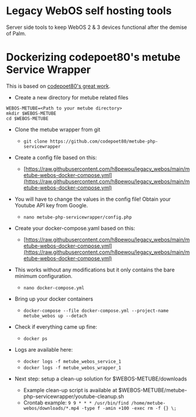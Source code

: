 # Legacy WebOS self hosting tools

Server side tools to keep WebOS 2 & 3 devices functional after the demise of Palm.


# Dockerizing codepoet80's metube Service Wrapper

This is based on [codepoet80's great work](https://github.com/codepoet80/metube-php-servicewrapper).

+ Create a new directory for metube related files
```
WEBOS-METUBE=<Path to your metube directory>
mkdir $WEBOS-METUBE
cd $WEBOS-METUBE
```

+ Clone the metube wrapper from git
    + `git clone https://github.com/codepoet80/metube-php-servicewrapper`

+ Create a config file based on this:
    + [https://raw.githubusercontent.com/h8pewou/legacy_webos/main/metube-webos-docker-compose.yml](https://raw.githubusercontent.com/h8pewou/legacy_webos/main/metube-webos-docker-compose.yml)
+ You will have to change the values in the config file! Obtain your Youtube API key from Google.
    + `nano metube-php-servicewrapper/config.php`

+ Create your docker-compose.yaml based on this:
    + [https://raw.githubusercontent.com/h8pewou/legacy_webos/main/metube-webos-docker-compose.yml](https://raw.githubusercontent.com/h8pewou/legacy_webos/main/metube-webos-docker-compose.yml)
+ This works without any modifications but it only contains the bare minimum configuration.
    + `nano docker-compose.yml`

+ Bring up your docker containers
    + `docker-compose --file docker-compose.yml --project-name metube_webos up --detach`

+ Check if everything came up fine:
    + `docker ps`

+ Logs are available here:
    + `docker logs -f metube_webos_service_1`
    + `docker logs -f metube_webos_wrapper_1`

+ Next step: setup a clean-up solution for $WEBOS-METUBE/downloads
    + Example clean-up script is available at $WEBOS-METUBE/metube-php-servicewrapper/youtube-cleanup.sh 
    + Crontab example: `9 9 * * * /usr/bin/find /home/metube-webos/downloads/*.mp4 -type f -amin +100 -exec rm -f {} \;`
